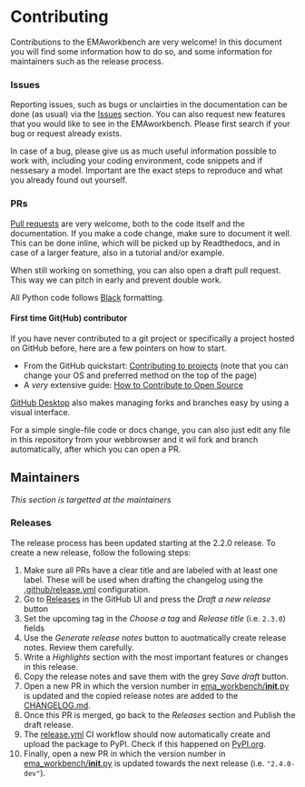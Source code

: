 # Contributing
Contributions to the EMAworkbench are very welcome! In this document you will find some information how to do so, and some information for maintainers such as the release process.

### Issues
Reporting issues, such as bugs or unclairties in the documentation can be done (as usual) via the [Issues](https://github.com/quaquel/EMAworkbench/issues) section. You can also request new features that you would like to see in the EMAworkbench. Please first search if your bug or request already exists.

In case of a bug, please give us as much useful information possible to work with, including your coding environment, code snippets and if nessesary a model. Important are the exact steps to reproduce and what you already found out yourself.

### PRs
[Pull requests](https://github.com/quaquel/EMAworkbench/pulls) are very welcome, both to the code itself and the documentation. If you make a code change, make sure to document it well. This can be done inline, which will be picked up by Readthedocs, and in case of a larger feature, also in a tutorial and/or example.

When still working on something, you can also open a draft pull request. This way we can pitch in early and prevent double work.

All Python code follows [Black](https://github.com/psf/black) formatting.

#### First time Git(Hub) contributor
If you have never contributed to a git project or specifically a project hosted on GitHub before, here are a few pointers on how to start. 

- From the GitHub quickstart: [Contributing to projects](https://docs.github.com/en/get-started/quickstart/contributing-to-projects) (note that you can change your OS and preferred method on the top of the page)
- A _very_ extensive guide: [How to Contribute to Open Source](https://opensource.guide/how-to-contribute/)

[GitHub Desktop](https://desktop.github.com/) also makes managing forks and branches easy by using a visual interface.

For a simple single-file code or docs change, you can also just edit any file in this repository from your webbrowser and it wil fork and branch automatically, after which you can open a PR.


## Maintainers
_This section is targetted at the maintainers_

### Releases
The release process has been updated starting at the 2.2.0 release. To create a new release, follow the following steps:
 1. Make sure all PRs have a clear title and are labeled with at least one label. These will be used when drafting the changelog using the [.github/release.yml](https://github.com/quaquel/EMAworkbench/blob/master/.github/release.yml) configuration.
 2. Go to [Releases](https://github.com/quaquel/EMAworkbench/releases) in the GitHub UI and press the _Draft a new release_ button
 3. Set the upcoming tag in the _Choose a tag_ and _Release title_ (i.e. `2.3.0`) fields
 4. Use the _Generate release notes_ button to auotmatically create release notes. Review them carefully.
 5. Write a _Highlights_ section with the most important features or changes in this release.
 6. Copy the release notes and save them with the grey _Save draft_ button.
 7. Open a new PR in which the version number in [ema_workbench/__init__.py](https://github.com/quaquel/EMAworkbench/blob/master/ema_workbench/__init__.py) is updated and the copied release notes are added to the [CHANGELOG.md](https://github.com/quaquel/EMAworkbench/blob/master/CHANGELOG.md).
 8. Once this PR is merged, go back to the _Releases_ section and Publish the draft release.
 9. The [release.yml](https://github.com/quaquel/EMAworkbench/blob/master/.github/workflows/release.yml) CI workflow should now automatically create and upload the package to PyPI. Check if this happened on [PyPI.org](https://pypi.org/project/ema-workbench/).
 10. Finally, open a new PR in which the version number in [ema_workbench/__init__.py](https://github.com/quaquel/EMAworkbench/blob/master/ema_workbench/__init__.py) is updated towards the next release (i.e. `"2.4.0-dev"`).
